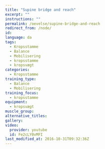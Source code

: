 ```yaml
---
title: "Supine bridge and reach"
excerpt: ""
instructions: ""
permalink: /oevelse/supine-bridge-and-reach
redirect_from: /node/
id: 
language: da
tags:
  - Kropsstamme
  - Balance
  - Mobilisering
  - kropsstamme
  - kropsvægt
categories:
  - Kropsstamme
training_type: 
  - Balance
  - Mobilisering
training_focus: 
  - kropsstamme
equipment:
  - kropsvægt
muscle_group:
alternative_titles:
gallery:
video:
  provider: youtube
  id: Fe2cLY0vMFI
last_modified_at: 2016-10-31T09:32:36Z
---
```



